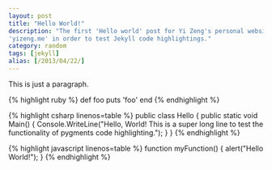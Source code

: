 ```yaml
---
layout: post
title: "Hello World!"
description: "The first 'Hello world' post for Yi Zeng's personal website
'yizeng.me' in order to test Jekyll code highlightings."
category: random
tags: [jekyll]
alias: [/2013/04/22/]
---
```

<p>This is just a paragraph.</p>

<script src="https://gist.github.com/yizeng/2371e8b83c9254ed77f2.js"></script>

{% highlight ruby %}
def foo
  puts 'foo'
end
{% endhighlight %}

{% highlight csharp linenos=table %}
public class Hello {
	public static void Main() {
		Console.WriteLine("Hello, World! This is a super long line to test the functionality of pygments code highlighting.");
	}
}
{% endhighlight %}

{% highlight javascript linenos=table %}
function myFunction() {
	alert("Hello World!");
}
{% endhighlight %}
